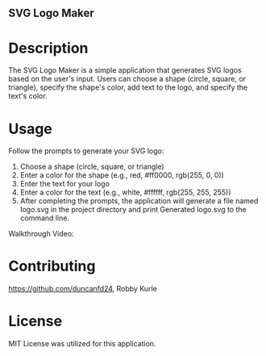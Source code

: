 ## SVG Logo Maker

# Description

The SVG Logo Maker is a simple application that generates SVG logos based on the user's input.  Users can choose a shape (circle, square, or triangle), specify the shape's color, add text to the logo, and specify the text's color.

# Usage

Follow the prompts to generate your SVG logo:

1.  Choose a shape (circle, square, or triangle)
2.  Enter a color for the shape (e.g., red, #ff0000, rgb(255, 0, 0))
3.  Enter the text for your logo
4.  Enter a color for the text (e.g., white, #ffffff, rgb(255, 255, 255))
5.  After completing the prompts, the application will generate a file named logo.svg in the project directory and print Generated logo.svg to the command line. 

Walkthrough Video: 

# Contributing

https://github.com/duncanfd24, Robby Kurle

# License
MIT License was utilized for this application.